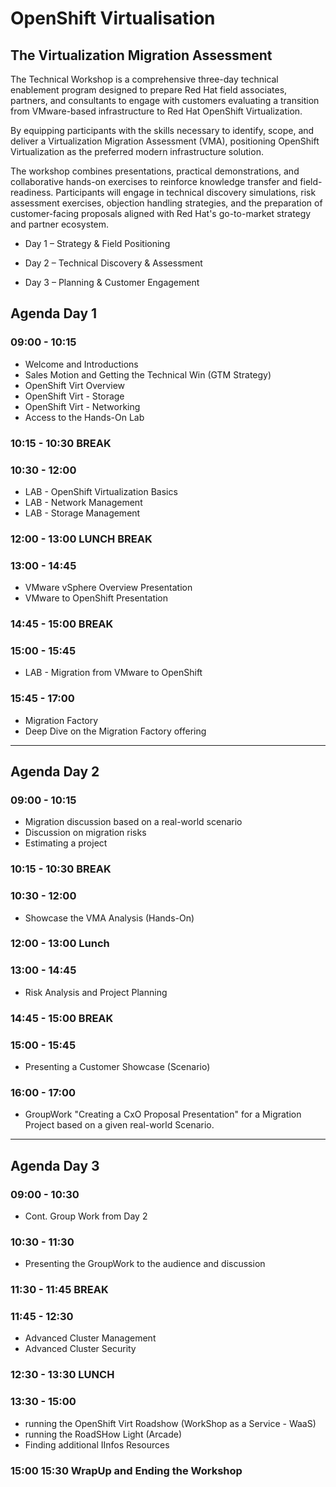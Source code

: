 # OpenShift Virtualisation
## The Virtualization Migration Assessment
The Technical Workshop is a comprehensive three-day technical enablement program designed to prepare Red Hat field associates, partners, and consultants to engage with customers evaluating a transition from VMware-based infrastructure to Red Hat OpenShift Virtualization.

By equipping participants with the skills necessary to identify, scope, and deliver a Virtualization Migration Assessment (VMA), positioning OpenShift Virtualization as the preferred modern infrastructure solution.

The workshop combines presentations, practical demonstrations, and collaborative hands-on exercises to reinforce knowledge transfer and field-readiness. Participants will engage in technical discovery simulations, risk assessment exercises, objection handling strategies, and the preparation of customer-facing proposals aligned with Red Hat's go-to-market strategy and partner ecosystem.

+ Day 1 – Strategy & Field Positioning

+ Day 2 – Technical Discovery & Assessment

+ Day 3 – Planning & Customer Engagement


## Agenda Day 1
### 09:00 - 10:15
* Welcome and Introductions
* Sales Motion and Getting the Technical Win (GTM Strategy)
* OpenShift Virt Overview
* OpenShift Virt - Storage
* OpenShift Virt - Networking
* Access to the Hands-On Lab
### 10:15 - 10:30 BREAK
### 10:30 - 12:00
* LAB - OpenShift Virtualization Basics
* LAB - Network Management
* LAB - Storage Management
### 12:00 - 13:00 LUNCH BREAK
### 13:00 - 14:45
* VMware vSphere Overview Presentation
* VMware to OpenShift Presentation
### 14:45 - 15:00 BREAK
### 15:00 - 15:45
* LAB - Migration from VMware to OpenShift
### 15:45 - 17:00
* Migration Factory
* Deep Dive on the Migration Factory offering
----------------
## Agenda Day 2
### 09:00 - 10:15
* Migration discussion based on a real-world scenario 
* Discussion on migration risks 
* Estimating a project
### 10:15 - 10:30 BREAK
### 10:30 - 12:00
* Showcase the VMA Analysis (Hands-On)
### 12:00 - 13:00 Lunch
### 13:00 - 14:45
* Risk Analysis and Project Planning 
### 14:45 - 15:00 BREAK
### 15:00 - 15:45
* Presenting a Customer Showcase (Scenario)
### 16:00 - 17:00
* GroupWork "Creating a CxO Proposal Presentation" for a Migration Project based on a given real-world Scenario. 
--------------
## Agenda Day 3
### 09:00 - 10:30 
* Cont. Group Work from Day 2 
### 10:30 - 11:30 
* Presenting the GroupWork to the audience and discussion
### 11:30 - 11:45 BREAK
### 11:45 - 12:30
* Advanced Cluster Management
* Advanced Cluster Security
### 12:30 - 13:30 LUNCH
### 13:30 - 15:00
* running the OpenShift Virt Roadshow (WorkShop as a Service - WaaS)
* running the RoadSHow Light (Arcade)
* Finding additional IInfos Resources
### 15:00 15:30 WrapUp and Ending the Workshop

